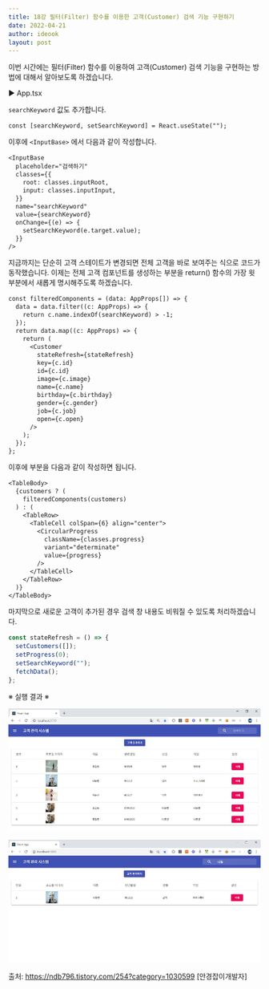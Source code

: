 ```yaml
---
title: 18강 필터(Filter) 함수를 이용한 고객(Customer) 검색 기능 구현하기
date: 2022-04-21
author: ideook
layout: post
---
```


이번 시간에는 필터(Filter) 함수를 이용하여 고객(Customer) 검색 기능을 구현하는 방법에 대해서 알아보도록 하겠습니다.

▶ App.tsx

`searchKeyword` 값도 추가합니다.

```tsx
const [searchKeyword, setSearchKeyword] = React.useState("");
```

이후에 `<InputBase>` 에서 다음과 같이 작성합니다.

```tsx
<InputBase
  placeholder="검색하기"
  classes={{
    root: classes.inputRoot,
    input: classes.inputInput,
  }}
  name="searchKeyword"
  value={searchKeyword}
  onChange={(e) => {
    setSearchKeyword(e.target.value);
  }}
/>
```

지금까지는 단순히 고객 스테이트가 변경되면 전체 고객을 바로 보여주는 식으로 코드가 동작했습니다. 이제는 전체 고객 컴포넌트를 생성하는 부분을 return() 함수의 가장 윗 부분에서 새롭게 명시해주도록 하겠습니다.

```tsx
const filteredComponents = (data: AppProps[]) => {
  data = data.filter((c: AppProps) => {
    return c.name.indexOf(searchKeyword) > -1;
  });
  return data.map((c: AppProps) => {
    return (
      <Customer
        stateRefresh={stateRefresh}
        key={c.id}
        id={c.id}
        image={c.image}
        name={c.name}
        birthday={c.birthday}
        gender={c.gender}
        job={c.job}
        open={c.open}
      />
    );
  });
};
```

이후에 <TableBody> 부분을 다음과 같이 작성하면 됩니다.

```tsx
<TableBody>
  {customers ? (
    filteredComponents(customers)
  ) : (
    <TableRow>
      <TableCell colSpan={6} align="center">
        <CircularProgress
          className={classes.progress}
          variant="determinate"
          value={progress}
        />
      </TableCell>
    </TableRow>
  )}
</TableBody>
```

마지막으로 새로운 고객이 추가된 경우 검색 창 내용도 비워질 수 있도록 처리하겠습니다.

```js
const stateRefresh = () => {
  setCustomers([]);
  setProgress(0);
  setSearchKeyword("");
  fetchData();
};
```

※ 실행 결과 ※

![](images/2022-04-21-11-51-49.png)

![](images/2022-04-21-11-51-52.png)

출처: https://ndb796.tistory.com/254?category=1030599 [안경잡이개발자]
